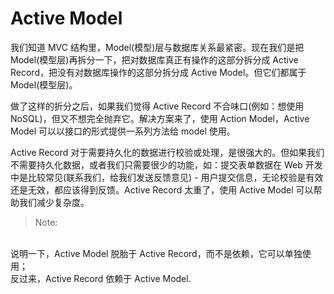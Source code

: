# Active Model

我们知道 MVC 结构里，Model(模型)层与数据库关系最紧密。现在我们是把 Model(模型层)再拆分一下，把对数据库真正有操作的这部分拆分成 Active Record，把没有对数据库操作的这部分拆分成 Active Model。但它们都属于 Model(模型层)。

做了这样的折分之后，如果我们觉得 Active Record 不合味口(例如：想使用 NoSQL)，但又不想完全抛弃它。解决方案来了，使用 Action Model，Active Model 可以以接口的形式提供一系列方法给 model 使用。

Active Record 对于需要持久化的数据进行校验或处理，是很强大的。但如果我们不需要持久化数据，或者我们只需要很少的功能，如：提交表单数据在 Web 开发中是比较常见(联系我们，给我们发送反馈意见) - 用户提交信息，无论校验是有效还是无效，都应该得到反馈。Active Record 太重了，使用 Active Model 可以帮助我们减少复杂度。

> Note: 
<br>
说明一下，Active Model 脱胎于 Active Record，而不是依赖，它可以单独使用；
<br>
反过来，Active Record 依赖于 Active Model.
